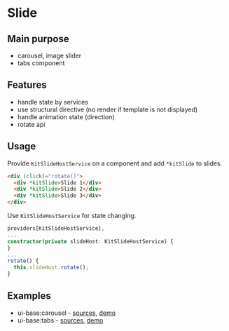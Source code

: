 # Slide

## Main purpose
 
* carousel, image slider
* tabs component

## Features

* handle state by services
* use structural directive (no render if template is not displayed)
* handle animation state (direction)
* rotate api

## Usage

Provide `KitSlideHostService` on a component and add `*kitSlide` to slides.

```html
<div (click)="rotate()">
  <div *kitSlide>Slide 1</div>
  <div *kitSlide>Slide 2</div>
  <div *kitSlide>Slide 3</div>
</div>
``` 

Use `KitSlideHostService` for state changing.

```typescript
providers[KitSlideHostService],
...
constructor(private slideHost: KitSlideHostService) {
}
...
rotate() {
  this.slideHost.rotate();
}
``` 

## Examples

* ui-base:carousel - [sources](https://github.com/ngx-kit/ui-base/tree/master/src/lib/ui-carousel), [demo](http://ngx-kit.com/ui-base/module/ui-carousel)
* ui-base:tabs - [sources](https://github.com/ngx-kit/ui-base/tree/master/src/lib/ui-tabs), [demo](http://ngx-kit.com/ui-base/module/ui-tabs) 
